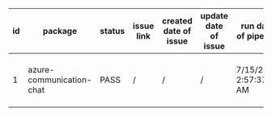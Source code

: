 
| id | package | status | issue link | created date of issue | update date of issue | run date of pipeline | pipeline run link |
|----|---------|--------|------------|-----------------------|----------------------| ---------------------| ----------------- |
| 1 | azure-communication-chat | PASS | / | / | / | 7/15/2025 2:57:37 AM | https://dev.azure.com/test-organi2/content-validation-automation/_build/results?buildId=16 |